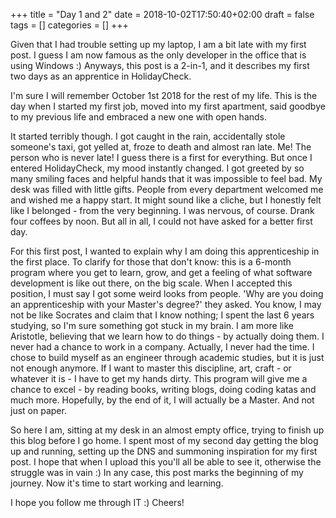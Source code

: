+++
title = "Day 1 and 2"
date = 2018-10-02T17:50:40+02:00
draft = false
tags = []
categories = []
+++

Given that I had trouble setting up my laptop, I am a bit late with my first post. I guess I am now famous as the only developer in the office that is using Windows :) Anyways, this post is a 2-in-1, and it describes my first two days as an apprentice in HolidayCheck.

I'm sure I will remember October 1st 2018 for the rest of my life. This is the day when I started my first job, moved into my first apartment, said goodbye to my previous life and embraced a new one with open hands. 

It started terribly though. I got caught in the rain, accidentally stole someone's taxi, got yelled at, froze to death and almost ran late. Me! The person who is never late! I guess there is a first for everything. But once I entered HolidayCheck, my mood instantly changed. I got greeted by so many smiling faces and helpful hands that it was impossible to feel bad. My desk was filled with little gifts. People from every department welcomed me and wished me a happy start. It might sound like a cliche, but I honestly felt like I belonged - from the very beginning. I was nervous, of course. Drank four coffees by noon. But all in all, I could not have asked for a better first day.

For this first post, I wanted to explain why I am doing this apprenticeship in the first place. To clarify for those that don't know: this is a 6-month program where you get to learn, grow, and get a feeling of what software development is like out there, on the big scale. When I accepted this position, I must say I got some weird looks from people. 'Why are you doing an apprenticeship with your Master's degree?' they asked. You know, I may not be like Socrates and claim that I know nothing; I spent the last 6 years studying, so I'm sure something got stuck in my brain. I am more like Aristotle, believing that we learn how to do things - by actually doing them. I never had a chance to work in a company. Actually, I never had the time. I chose to build myself as an engineer through academic studies, but it is just not enough anymore. If I want to master this discipline, art, craft - or whatever it is - I have to get my hands dirty. This program will give me a chance to excel - by reading books, writing blogs, doing coding katas and much more. Hopefully, by the end of it, I will actually be a Master. And not just on paper.

So here I am, sitting at my desk in an almost empty office, trying to finish up this blog before I go home. I spent most of my second day getting the blog up and running, setting up the DNS and summoning inspiration for my first post. I hope that when I upload this you'll all be able to see it, otherwise the struggle was in vain :) In any case, this post marks the beginning of my journey. Now it's time to start working and learning.

I hope you follow me through IT :) Cheers!
